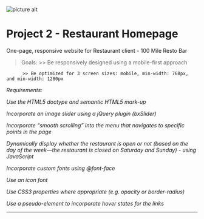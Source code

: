![picture alt](http://www.redacademy.com/drive/themes/redacademy/assets/svg/red-new.svg "RED Academy")

# Project 2 - Restaurant Homepage

One-page, responsive website for Restaurant client - 100 Mile Resto Bar


> Goals:
          >> Be responsively designed using a mobile-first approach

          >> Be optimized for 3 screen sizes: mobile, min-width: 768px, and min-width: 1280px

          

 _Requirements:_

_Use the HTML5 doctype and semantic HTML5 mark-up_

_Incorporate an image slider using a jQuery plugin (bxSlider)_

_Incorporate “smooth scrolling” into the menu that navigates to specific points in the page_

_Dynamically display whether the restaurant is open or not (based on the day of the week—the restaurant is closed on Saturday and Sunday) - using JavaScript_

_Incorporate custom fonts using @font-face_

_Use an icon font_

_Use CSS3 properties where appropriate (e.g. opacity or border-radius)_

_Use a pseudo-element to incorporate hover states for the links_
- - - -